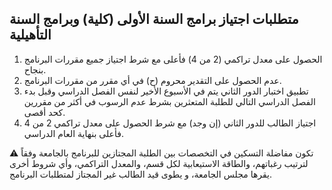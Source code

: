 ## متطلبات اجتياز برامج السنة الأولى (كلية) وبرامج السنة التأهيلية   

1. الحصول على معدل تراكمي (2 من 4) فأعلى مع شرط اجتياز جميع مقررات البرنامج بنجاح.  
2. عدم الحصول على التقدير محروم (ح) في أي مقرر من مقررات البرنامج.  
3. تطبيق اختبار الدور الثاني يتم في الأسبوع الأخير لنفس الفصل الدراسي وقبل بدء الفصل الدراسي التالي للطلبة المتعثرين بشرط عدم الرسوب في أكثر من مقررين كحد أقصى.  
4. اجتياز الطالب للدور الثاني (إن وجد) مع شرط الحصول على معدل تراكمي 2 من 4 فأعلى بنهاية العام الدراسي.

⚠️ تكون مفاضلة التسكين في التخصصات بين الطلبة المجتازين للبرنامج بالجامعة وفقاً لترتيب رغباتهم، والطاقة الاستيعابية لكل قسم، والمعدل التراكمي، وأي شروط أخرى يقرها مجلس الجامعة، و يطوى قيد الطالب غير المجتاز لمتطلبات البرنامج.
